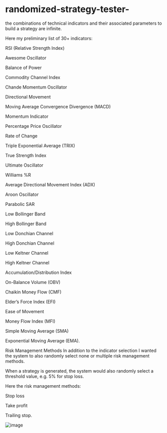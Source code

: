 # randomized-strategy-tester-

the combinations of technical indicators and their associated parameters to build a strategy are infinite. 

Here my preliminary list of 30+ indicators:

RSI (Relative Strength Index)

Awesome Oscillator

Balance of Power

Commodity Channel Index

Chande Momentum Oscillator

Directional Movement

Moving Average Convergence Divergence (MACD)

Momentum Indicator

Percentage Price Oscillator

Rate of Change

Triple Exponential Average (TRIX)

True Strength Index

Ultimate Oscillator

Williams %R

Average Directional Movement Index (ADX)

Aroon Oscillator

Parabolic SAR

Low Bollinger Band

High Bollinger Band

Low Donchian Channel

High Donchian Channel

Low Keltner Channel

High Keltner Channel

Accumulation/Distribution Index

On-Balance Volume (OBV)

Chaikin Money Flow (CMF)

Elder’s Force Index (EFI)

Ease of Movement

Money Flow Index (MFI)

Simple Moving Average (SMA)

Exponential Moving Average (EMA).

Risk Management Methods
In addition to the indicator selection I wanted the system to also randomly select none or multiple risk management methods.

When a strategy is generated, the system would also randomly select a threshold value, e.g. 5% for stop loss.

Here the risk management methods:

Stop loss

Take profit

Trailing stop.

![image](https://github.com/CeyxTrading/randomized-strategy-tester-/assets/119662508/d793215a-4712-470e-8624-ccb88d642425)
